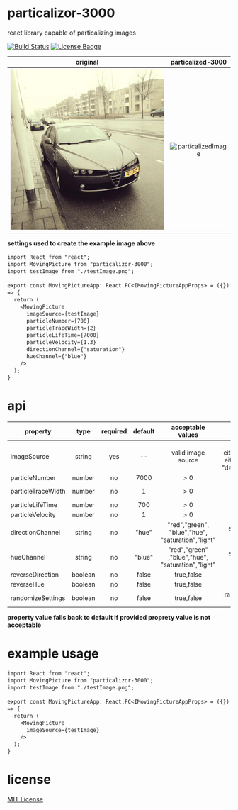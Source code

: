 # particalizor-3000

react library capable of particalizing images

[![Build Status](https://travis-ci.org/ArtemAlagizov/particalizor-3000.svg?branch=master)](https://travis-ci.org/ArtemAlagizov/particalizor-3000)
[![License Badge][license badge]][LICENSE]

|  original                      | particalized-3000                      | 
| ------------------------------ |:--------------------------------------:|
|![testImage](/src/assets/testImage.png)|![particalizedImage](https://github.com/ArtemAlagizov/images-for-repos/blob/master/particalizor-image-particalized.gif)|

**settings used to create the example image above**
```tsx
import React from "react";
import MovingPicture from "particalizor-3000";
import testImage from "./testImage.png";

export const MovingPictureApp: React.FC<IMovingPictureAppProps> = ({}) => {
  return (
    <MovingPicture
      imageSource={testImage}
      particleNumber={700}
      particleTraceWidth={2}
      particleLifeTime={7000}
      particleVelocity={1.3}
      directionChannel={"saturation"}
      hueChannel={"blue"}
    />
  );
}
```

# api

| property          |type|required|default|acceptable values|description                                                                            |
| ----------------- |:----:|:-:|:-------:|:-------:|:--------------------------------------------------------------------------:|
| imageSource       |string|yes| --      | valid image source|  source of the image,<br>either imported image (.png, .jpg),<br>either base64 representation (i.e.  "data:image/jpeg;base64,/9j/4A..") |
| particleNumber    |number|no | 7000    |  > 0 | number of particles                                    |
| particleTraceWidth|number|no | 1       |  > 0|width of a particle trace, essentially [canvas lineWidth](https://developer.mozilla.org/en-US/docs/Web/API/CanvasRenderingContext2D/lineWidth)                    |
| particleLifeTime  |number|no | 700     | > 0| lifetime of a particle                                   |
| particleVelocity  |number|no | 1       | > 0| velocity of particles                                    |
| directionChannel  |string|no | "hue"   | "red","green",<br>"blue","hue",<br>"saturation","light" | enum of {"red","green","blue",<br>"hue","saturation","light"}|
| hueChannel        |string|no | "blue"  | "red","green"<br>,"blue","hue",<br>"saturation","light" | enum of {"red","green","blue",<br>"hue","saturation","light"}|
| reverseDirection  |boolean|no| false   | true,false | reverse direction                                |
| reverseHue        |boolean|no| false   | true,false | reverse hue                                      |
| randomizeSettings |boolean|no| false   | true,false | randomize properties that are not passed in      |

**property value falls back to default if provided proprety value is not acceptable**  
  
# example usage
```tsx
import React from "react";
import MovingPicture from "particalizor-3000";
import testImage from "./testImage.png";

export const MovingPictureApp: React.FC<IMovingPictureAppProps> = ({}) => {
  return (
    <MovingPicture
      imageSource={testImage}
    />
  );
}
```
# license

[MIT License](LICENSE)

[LICENSE]: https://github.com/ArtemAlagizov/particalizor-5000/blob/master/LICENSE
[license badge]: https://img.shields.io/badge/license-MIT-blue.svg
